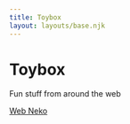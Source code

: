 ```yaml
---
title: Toybox
layout: layouts/base.njk
---
```


# Toybox

Fun stuff from around the web

<a href="https://webneko.net">Web Neko</a>
